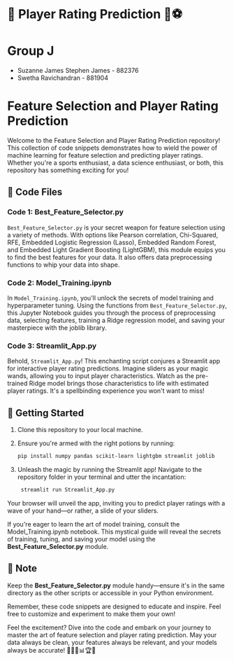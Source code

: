 # 🌟 Player Rating Prediction 🤖⚽

# Group J
* Suzanne James Stephen James - 882376
* Swetha Ravichandran - 881904

# Feature Selection and Player Rating Prediction

Welcome to the Feature Selection and Player Rating Prediction repository! This collection of code snippets demonstrates how to wield the power of machine learning for feature selection and predicting player ratings. Whether you're a sports enthusiast, a data science enthusiast, or both, this repository has something exciting for you!

## 📁 Code Files

### Code 1: Best_Feature_Selector.py

`Best_Feature_Selector.py` is your secret weapon for feature selection using a variety of methods. With options like Pearson correlation, Chi-Squared, RFE, Embedded Logistic Regression (Lasso), Embedded Random Forest, and Embedded Light Gradient Boosting (LightGBM), this module equips you to find the best features for your data. It also offers data preprocessing functions to whip your data into shape.

### Code 2: Model_Training.ipynb

In `Model_Training.ipynb`, you'll unlock the secrets of model training and hyperparameter tuning. Using the functions from `Best_Feature_Selector.py`, this Jupyter Notebook guides you through the process of preprocessing data, selecting features, training a Ridge regression model, and saving your masterpiece with the joblib library.

### Code 3: Streamlit_App.py

Behold, `Streamlit_App.py`! This enchanting script conjures a Streamlit app for interactive player rating predictions. Imagine sliders as your magic wands, allowing you to input player characteristics. Watch as the pre-trained Ridge model brings those characteristics to life with estimated player ratings. It's a spellbinding experience you won't want to miss!

## 🚀 Getting Started

1. Clone this repository to your local machine.

2. Ensure you're armed with the right potions by running:

   ```bash
   pip install numpy pandas scikit-learn lightgbm streamlit joblib

3. Unleash the magic by running the Streamlit app! Navigate to the repository folder in your terminal and utter the incantation:

   ``` bash
    streamlit run Streamlit_App.py
   
Your browser will unveil the app, inviting you to predict player ratings with a wave of your hand—or rather, a slide of your sliders.

If you're eager to learn the art of model training, consult the Model_Training.ipynb notebook. This mystical guide will reveal the secrets of training, tuning, and saving your model using the **Best_Feature_Selector.py** module.

## 📝 Note
Keep the **Best_Feature_Selector.py** module handy—ensure it's in the same directory as the other scripts or accessible in your Python environment.

Remember, these code snippets are designed to educate and inspire. Feel free to customize and experiment to make them your own!

Feel the excitement? Dive into the code and embark on your journey to master the art of feature selection and player rating prediction. May your data always be clean, your features always be relevant, and your models always be accurate! 🧙‍♂️🔮📊🏆🌟
